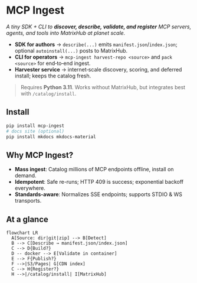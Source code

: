 # MCP Ingest

*A tiny SDK + CLI to **discover, describe, validate, and register** MCP servers, agents, and tools into MatrixHub at planet scale.*

- **SDK for authors** → `describe(...)` emits `manifest.json`/`index.json`; optional `autoinstall(...)` posts to MatrixHub.
- **CLI for operators** → `mcp-ingest harvest-repo <source>` and `pack <source>` for end‑to‑end ingest.
- **Harvester service** → internet‑scale discovery, scoring, and deferred install; keeps the catalog fresh.

> Requires **Python 3.11**. Works without MatrixHub, but integrates best with `/catalog/install`.

## Install

```bash
pip install mcp-ingest
# docs site (optional)
pip install mkdocs mkdocs-material
````

## Why MCP Ingest?

* **Mass ingest**: Catalog millions of MCP endpoints offline, install on demand.
* **Idempotent**: Safe re-runs; HTTP 409 is success; exponential backoff everywhere.
* **Standards-aware**: Normalizes SSE endpoints; supports STDIO & WS transports.

## At a glance

```mermaid
flowchart LR
  A[Source: dir|git|zip] --> B[Detect]
  B --> C[Describe → manifest.json/index.json]
  C --> D{Build?}
  D -- docker --> E[Validate in container]
  E --> F{Publish?}
  F -->|S3/Pages| G[CDN index]
  C --> H{Register?}
  H -->|/catalog/install| I[MatrixHub]